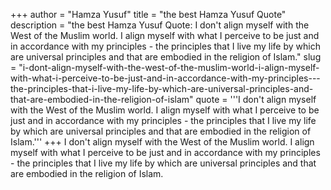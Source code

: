 +++
author = "Hamza Yusuf"
title = "the best Hamza Yusuf Quote"
description = "the best Hamza Yusuf Quote: I don't align myself with the West of the Muslim world. I align myself with what I perceive to be just and in accordance with my principles - the principles that I live my life by which are universal principles and that are embodied in the religion of Islam."
slug = "i-dont-align-myself-with-the-west-of-the-muslim-world-i-align-myself-with-what-i-perceive-to-be-just-and-in-accordance-with-my-principles---the-principles-that-i-live-my-life-by-which-are-universal-principles-and-that-are-embodied-in-the-religion-of-islam"
quote = '''I don't align myself with the West of the Muslim world. I align myself with what I perceive to be just and in accordance with my principles - the principles that I live my life by which are universal principles and that are embodied in the religion of Islam.'''
+++
I don't align myself with the West of the Muslim world. I align myself with what I perceive to be just and in accordance with my principles - the principles that I live my life by which are universal principles and that are embodied in the religion of Islam.

